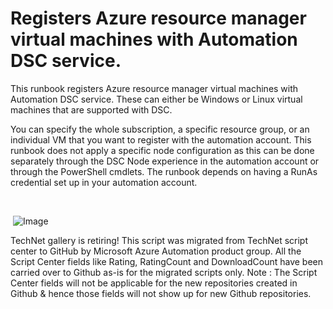 ﻿Registers Azure resource manager virtual machines with Automation DSC service.
==============================================================================

            

This runbook registers Azure resource manager virtual machines with Automation DSC service. These can either be Windows or Linux virtual machines that are supported with DSC.



You can specify the whole subscription, a specific resource group, or an individual VM that you want to register with the automation account. This runbook does not apply a specific node configuration as this can be done separately through the DSC Node experience
 in the automation account or through the PowerShell cmdlets. The runbook depends on having a RunAs credential set up in your automation account.


 

 ![Image](https://github.com/azureautomation/registers-azure-resource-manager-virtual-machines-with-automation-dsc-service./raw/master/Register-VMDSC.png)

        
    
TechNet gallery is retiring! This script was migrated from TechNet script center to GitHub by Microsoft Azure Automation product group. All the Script Center fields like Rating, RatingCount and DownloadCount have been carried over to Github as-is for the migrated scripts only. Note : The Script Center fields will not be applicable for the new repositories created in Github & hence those fields will not show up for new Github repositories.
